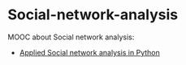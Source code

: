 # Social-network-analysis
MOOC about Social network analysis:

* [Applied Social network analysis in Python](https://www.coursera.org/learn/python-social-network-analysis/home/welcome)
